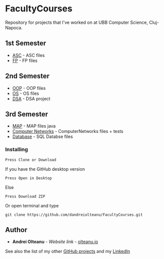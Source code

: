 # FacultyCourses
Repository for projects that I've worked on at UBB Computer Science, Cluj-Napoca.

## 1st Semester
* [ASC](https://github.com/dandreiolteanu/FacultyCourses/tree/master/OOP) - ASC files
* [FP](https://github.com/dandreiolteanu/FacultyCourses/tree/master/OOP) - FP files
## 2nd Semester
* [OOP](https://github.com/dandreiolteanu/FacultyCourses/tree/master/OOP) - OOP files
* [OS](https://github.com/dandreiolteanu/FacultyCourses/tree/master/OperatingSystems) - OS files
* [DSA](https://github.com/dandreiolteanu/FacultyCourses/tree/master/DSA) - DSA project


## 3rd Semester
* [MAP](https://github.com/dandreiolteanu/FacultyCourses/tree/master/OOP) - MAP files java
* [Computer Networks](https://github.com/dandreiolteanu/FacultyCourses/tree/master/Computer%20Networks) - ComputerNetworks files + tests
* [Database](https://github.com/dandreiolteanu/FacultyCourses/tree/master/DSA) - SQL Databse files

### Installing

```
Press Clone or Download
```

If you have the GitHub desktop version

```
Press Open in Desktop
```

Else

```
Press Download ZIP
```

Or open terminal and type

```
git clone https://github.com/dandreiolteanu/FacultyCourses.git
```


## Author

* **Andrei Olteanu** - *Website link* - [olteanu.io](http://olteanu.io)

See also the list of my other  [GitHub projects](https://github.com/dandreiolteanu)
and my [LinkedIn](https://www.linkedin.com/in/andreiolteanu/)
                               

